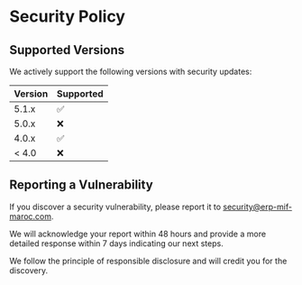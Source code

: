 # Security Policy

## Supported Versions

We actively support the following versions with security updates:

| Version | Supported          |
| ------- | ------------------ |
| 5.1.x   | :white_check_mark: |
| 5.0.x   | :x:                |
| 4.0.x   | :white_check_mark: |
| < 4.0   | :x:                |

## Reporting a Vulnerability

If you discover a security vulnerability, please report it to security@erp-mif-maroc.com.

We will acknowledge your report within 48 hours and provide a more detailed response within 7 days indicating our next steps.

We follow the principle of responsible disclosure and will credit you for the discovery.
